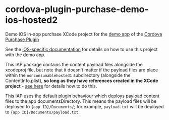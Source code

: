 cordova-plugin-purchase-demo-ios-hosted2
========================================

Demo iOS in-app purchase XCode project for the [demo app](https://github.com/dpa99c/cordova-plugin-purchase-demo) of the [Cordova Purchase Plugin](https://github.com/dpa99c/cordova-plugin-purchase)

See the [iOS-specific documentation](https://github.com/dpa99c/cordova-plugin-purchase/blob/master/doc/ios.md#hosted-content) for details on how to use this project with the demo app.

This IAP package contains the content payload files alongside the xcodeproj file, but note that it doesn't matter if the payload files are place within the `nonconsumablehosted1` subdirectory (alongside the ContentInfo.plist), **so long as they have references created in the XCode project** - [see here](https://developer.apple.com/library/ios/recipes/xcode_help-structure_navigator/articles/Adding_an_Existing_File_or_Folder.html) for details how to do this.

This IAP uses the default plugin behaviour which deploys payload content files to the app documentsDirectory. This means the payload files will be deployed to `{app ID}/Documents/`; for example, `payload.txt` will be deployed to `{app ID}/Documents/payload.txt`.
